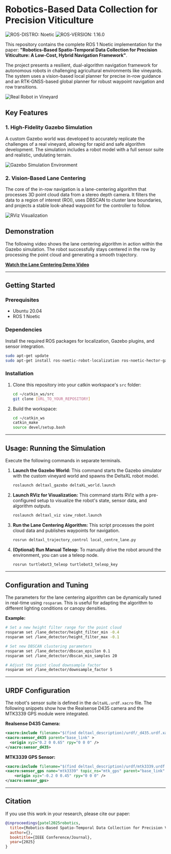 # Robotics-Based Data Collection for Precision Viticulture

![ROS-DISTRO: Noetic](https://img.shields.io/badge/ROS--DISTRO-Noetic-blue?style=flat-square&logo=ros&logoColor=white)
![ROS-VERSION: 1.16.0](https://img.shields.io/badge/ROS--VERSION-1.16.0-blue?style=flat-square&logo=ros&logoColor=white)

This repository contains the complete ROS 1 Noetic implementation for the paper: **"Robotics-Based Spatio-Temporal Data Collection for Precision Viticulture: A Low-Cost, Hybrid Navigation Framework"**.

The project presents a resilient, dual-algorithm navigation framework for autonomous robots in challenging agricultural environments like vineyards. The system uses a vision-based local planner for precise in-row guidance and an RTK-GNSS-based global planner for robust waypoint navigation and row transitions.

![Real Robot in Vineyard](results/images/Rover.png)

## Key Features

### 1. High-Fidelity Gazebo Simulation
A custom Gazebo world was developed to accurately replicate the challenges of a real vineyard, allowing for rapid and safe algorithm development. The simulation includes a robot model with a full sensor suite and realistic, undulating terrain.

![Gazebo Simulation Environment](results/images/Gazebo1.png)

### 2. Vision-Based Lane Centering
The core of the in-row navigation is a lane-centering algorithm that processes 3D point cloud data from a stereo depth camera. It filters the data to a region of interest (ROI), uses DBSCAN to cluster lane boundaries, and projects a stable look-ahead waypoint for the controller to follow.

![RViz Visualization](results/images/RViz1.png)

## Demonstration

The following video shows the lane centering algorithm in action within the Gazebo simulation. The robot successfully stays centered in the row by processing the point cloud and generating a smooth trajectory.

<!-- Option 1: Link to the AVI file -->
**[Watch the Lane Centering Demo Video](results/videos/Lane-centering-1.avi)**

<!-- Option 2 (Recommended): If you convert the AVI to a GIF named 'demo.gif' -->
<!-- ![Lane Centering Demo](results/videos/demo.gif) -->

---

## Getting Started

### Prerequisites
- Ubuntu 20.04
- ROS 1 Noetic

### Dependencies
Install the required ROS packages for localization, Gazebo plugins, and sensor integration.
```bash
sudo apt-get update
sudo apt-get install ros-noetic-robot-localization ros-noetic-hector-gazebo-plugins ros-noetic-apriltag-ros
```

### Installation
1.  Clone this repository into your catkin workspace's `src` folder:
    ```bash
    cd ~/catkin_ws/src
    git clone [URL_TO_YOUR_REPOSITORY]
    ```
2.  Build the workspace:
    ```bash
    cd ~/catkin_ws
    catkin_make
    source devel/setup.bash
    ```

---

## Usage: Running the Simulation

Execute the following commands in separate terminals.

1.  **Launch the Gazebo World:**
    This command starts the Gazebo simulator with the custom vineyard world and spawns the DeltaXL robot model.
    ```bash
    roslaunch deltaxl_gazebo deltaXL_world.launch
    ```

2.  **Launch RViz for Visualization:**
    This command starts RViz with a pre-configured setup to visualize the robot's state, sensor data, and algorithm outputs.
    ```bash
    roslaunch deltaxl_viz view_robot.launch
    ```

3.  **Run the Lane Centering Algorithm:**
    This script processes the point cloud data and publishes waypoints for navigation.
    ```bash
    rosrun deltaxl_trajectory_control local_centre_lane.py
    ```

4.  **(Optional) Run Manual Teleop:**
    To manually drive the robot around the environment, you can use a teleop node.
    ```bash
    rosrun turtlebot3_teleop turtlebot3_teleop_key
    ```
---

## Configuration and Tuning

The parameters for the lane centering algorithm can be dynamically tuned in real-time using `rosparam`. This is useful for adapting the algorithm to different lighting conditions or canopy densities.

**Example:**
```bash
# Set a new height filter range for the point cloud
rosparam set /lane_detector/height_filter_min -0.4
rosparam set /lane_detector/height_filter_max -0.1

# Set new DBSCAN clustering parameters
rosparam set /lane_detector/dbscan_epsilon 0.1
rosparam set /lane_detector/dbscan_min_samples 20

# Adjust the point cloud downsample factor
rosparam set /lane_detector/downsample_factor 5
```

---

## URDF Configuration

The robot's sensor suite is defined in the `deltaXL.urdf.xacro` file. The following snippets show how the Realsense D435 camera and the MTK3339 GPS module were integrated.

**Realsense D435 Camera:**
```xml
<xacro:include filename="$(find deltaxl_description)/urdf/_d435.urdf.xacro" />
<xacro:sensor_d435 parent="base_link" >
  <origin xyz="0.2 0 0.65" rpy="0 0 0" />
</xacro:sensor_d435>
```

**MTK3339 GPS Sensor:**
```xml
<xacro:include filename="$(find deltaxl_description)/urdf/mtk3339.urdf.xacro" />  
<xacro:sensor_gps name="mtk3339" topic_ns="mtk_gps" parent="base_link" >
    <origin xyz="-0.2 0 0.45" rpy="0 0 0" />
</xacro:sensor_gps>
```

---

## Citation
If you use this work in your research, please cite our paper:
```bibtex
@inproceedings{patel2025robotics,
  title={Robotics-Based Spatio-Temporal Data Collection for Precision Viticulture: A Low-Cost, Hybrid Navigation Framework},
  author={},
  booktitle={IEEE Conference/Journal},
  year={2025}
}
```